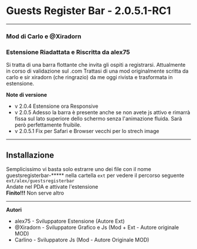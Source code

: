 # Guests Register Bar - 2.0.5.1-RC1
----
### Mod di Carlo e @Xiradorn
### Estensione Riadattata e Riscritta da alex75
Si tratta di una barra flottante che invita gli ospiti a registrarsi.
Attualmente in corso di validazione sul .com
Trattasi di una mod originalmente scritta da carlo e sir xiradorn (che ringrazio) da me oggi rivista e trasformata in estensione.

**Note di versione**
* v 2.0.4 Estensione ora Responsive
* v 2.0.5 Adesso la barra è presente anche se non avete js attivo e rimarrà fissa sul lato superiore dello schermo senza l'animazione fluida. Sarà però perfettamente fruibile.
* v 2.0.5.1 Fix per Safari e Browser vecchi per lo strech image

----
## Installazione
Semplicissimo vi basta solo estrarre uno dei file con il nome guestsregisterbar-***** nella cartella
`ext` per vedere il percorso seguente `ext/alex/guestsregisterbar`  
Andate nel PDA e attivate l'estensione  
**Finito!!!** Non serve altro

----
**Autori**
* alex75 - Sviluppatore Estensione (Autore Ext)
* @Xiradorn - Sviluppatore Grafico e Js (Mod + Ext - Autore originale MOD)
* Carlino - Sviluppatore Js (Mod - Autore Originale MOD)
